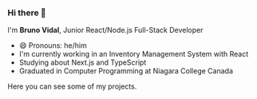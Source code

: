 ### Hi there 👋

I'm **Bruno Vidal**, Junior React/Node.js Full-Stack Developer
- 😄 Pronouns: he/him
- I'm currently working in an Inventory Management System with React
- Studying about Next.js and TypeScript
- Graduated in Computer Programming at Niagara College Canada

Here you can see some of my projects.

<!--
**bsatovidal1/bsatovidal1** is a ✨ _special_ ✨ repository because its `README.md` (this file) appears on your GitHub profile.

Here are some ideas to get you started:

- 🔭 I’m currently working on ...
- 🌱 I’m currently learning ...
- 👯 I’m looking to collaborate on ...
- 🤔 I’m looking for help with ...
- 💬 Ask me about ...
- 📫 How to reach me: ...
- 😄 Pronouns: ...
- ⚡ Fun fact: ...
-->
